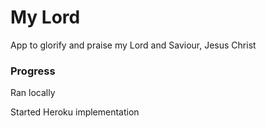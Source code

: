 # My Lord

App to glorify and praise my Lord and Saviour, Jesus Christ 



### Progress

Ran locally 

Started Heroku implementation


